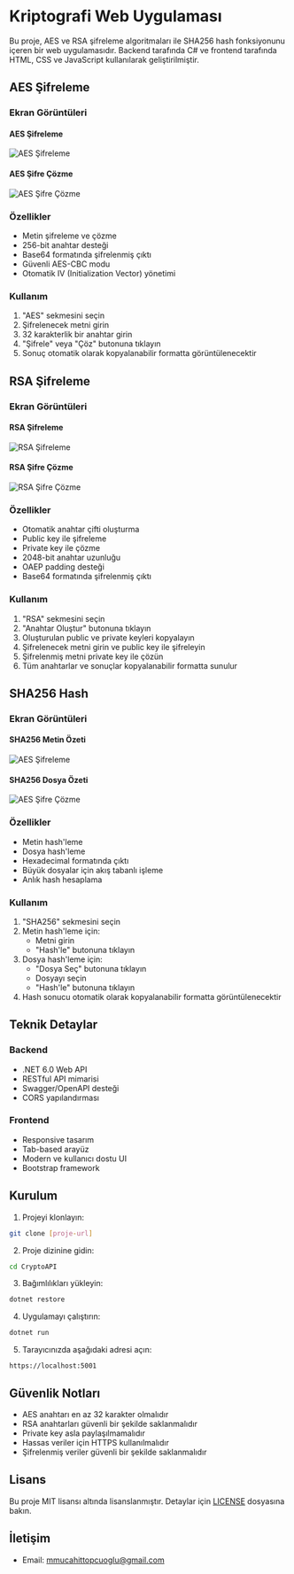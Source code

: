 # Kriptografi Web Uygulaması

Bu proje, AES ve RSA şifreleme algoritmaları ile SHA256 hash fonksiyonunu içeren bir web uygulamasıdır. Backend tarafında C# ve frontend tarafında HTML, CSS ve JavaScript kullanılarak geliştirilmiştir.

## AES Şifreleme

### Ekran Görüntüleri
#### AES Şifreleme
![AES Şifreleme](image/aessifreleme.png)
#### AES Şifre Çözme
![AES Şifre Çözme](image/aescozme.png)

### Özellikler
- Metin şifreleme ve çözme
- 256-bit anahtar desteği
- Base64 formatında şifrelenmiş çıktı
- Güvenli AES-CBC modu
- Otomatik IV (Initialization Vector) yönetimi

### Kullanım
1. "AES" sekmesini seçin
2. Şifrelenecek metni girin
3. 32 karakterlik bir anahtar girin
4. "Şifrele" veya "Çöz" butonuna tıklayın
5. Sonuç otomatik olarak kopyalanabilir formatta görüntülenecektir

## RSA Şifreleme

### Ekran Görüntüleri
#### RSA Şifreleme
![RSA Şifreleme](image/RSASsifreleme.png)
#### RSA Şifre Çözme
![RSA Şifre Çözme](image/rsacozme.png)


### Özellikler
- Otomatik anahtar çifti oluşturma
- Public key ile şifreleme
- Private key ile çözme
- 2048-bit anahtar uzunluğu
- OAEP padding desteği
- Base64 formatında şifrelenmiş çıktı

### Kullanım
1. "RSA" sekmesini seçin
2. "Anahtar Oluştur" butonuna tıklayın
3. Oluşturulan public ve private keyleri kopyalayın
4. Şifrelenecek metni girin ve public key ile şifreleyin
5. Şifrelenmiş metni private key ile çözün
6. Tüm anahtarlar ve sonuçlar kopyalanabilir formatta sunulur

## SHA256 Hash

### Ekran Görüntüleri
#### SHA256 Metin Özeti
![AES Şifreleme](image/shametinozeti.png)
#### SHA256 Dosya Özeti
![AES Şifre Çözme](image/shadosyaozeti.png)


### Özellikler
- Metin hash'leme
- Dosya hash'leme
- Hexadecimal formatında çıktı
- Büyük dosyalar için akış tabanlı işleme
- Anlık hash hesaplama

### Kullanım
1. "SHA256" sekmesini seçin
2. Metin hash'leme için:
   - Metni girin
   - "Hash'le" butonuna tıklayın
3. Dosya hash'leme için:
   - "Dosya Seç" butonuna tıklayın
   - Dosyayı seçin
   - "Hash'le" butonuna tıklayın
4. Hash sonucu otomatik olarak kopyalanabilir formatta görüntülenecektir

## Teknik Detaylar

### Backend
- .NET 6.0 Web API
- RESTful API mimarisi
- Swagger/OpenAPI desteği
- CORS yapılandırması

### Frontend
- Responsive tasarım
- Tab-based arayüz
- Modern ve kullanıcı dostu UI
- Bootstrap framework

## Kurulum

1. Projeyi klonlayın:
```bash
git clone [proje-url]
```

2. Proje dizinine gidin:
```bash
cd CryptoAPI
```

3. Bağımlılıkları yükleyin:
```bash
dotnet restore
```

4. Uygulamayı çalıştırın:
```bash
dotnet run
```

5. Tarayıcınızda aşağıdaki adresi açın:
```
https://localhost:5001
```

## Güvenlik Notları

- AES anahtarı en az 32 karakter olmalıdır
- RSA anahtarları güvenli bir şekilde saklanmalıdır
- Private key asla paylaşılmamalıdır
- Hassas veriler için HTTPS kullanılmalıdır
- Şifrelenmiş veriler güvenli bir şekilde saklanmalıdır

## Lisans

Bu proje MIT lisansı altında lisanslanmıştır. Detaylar için [LICENSE](LICENSE) dosyasına bakın.

## İletişim
- Email: mmucahittopcuoglu@gmail.com
